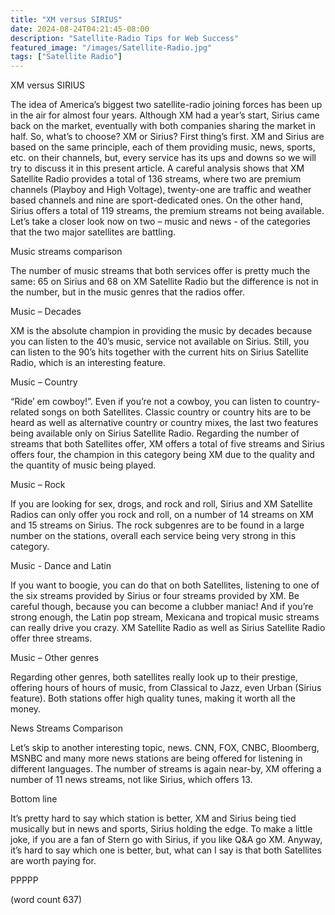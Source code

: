 ```yaml
---
title: "XM versus SIRIUS"
date: 2024-08-24T04:21:45-08:00
description: "Satellite-Radio Tips for Web Success"
featured_image: "/images/Satellite-Radio.jpg"
tags: ["Satellite Radio"]
---
```


XM versus SIRIUS

The idea of America’s biggest two satellite-radio joining forces has been up in the air for almost four years. Although XM had a year’s start, Sirius came back on the market, eventually with both companies sharing the market in half. So, what’s to choose? XM or Sirius?
First thing’s first. XM and Sirius are based on the same principle, each of them providing music, news, sports, etc. on their channels, but, every service has its ups and downs so we will try to discuss it in this present article. A careful analysis shows that XM Satellite Radio provides a total of 136 streams, where two are premium channels (Playboy and High Voltage), twenty-one are traffic and weather based channels and nine are sport-dedicated ones. On the other hand, Sirius offers a total of 119 streams, the premium streams not being available. Let’s take a closer look now on two – music and news - of the categories that the two major satellites are battling.

Music streams comparison

The number of music streams that both services offer is pretty much the same: 65 on Sirius and 68 on XM Satellite Radio but the difference is not in the number, but in the music genres that the radios offer.

Music – Decades

XM is the absolute champion in providing the music by decades because you can listen to the 40’s music, service not available on Sirius. Still, you can listen to the 90’s hits together with the current hits on Sirius Satellite Radio, which is an interesting feature.

Music – Country

“Ride’ em cowboy!”. Even if you’re not a cowboy, you can listen to country-related songs on both Satellites. Classic country or country hits are to be heard as well as alternative country or country mixes, the last two features being available only on Sirius Satellite Radio. Regarding the number of streams that both Satellites offer, XM offers a total of five streams and Sirius offers four, the champion in this category being XM due to the quality and the quantity of music being played.

Music – Rock

If you are looking for sex, drogs, and rock and roll, Sirius and XM Satellite Radios can only offer you rock and roll, on a number of 14 streams on XM and 15 streams on Sirius. The rock subgenres are to be found in a large number on the stations, overall each service being very strong in this category.

Music -  Dance and Latin

If you want to boogie, you can do that on both Satellites, listening to one of the six streams provided by Sirius or four streams provided by XM. Be careful though, because you can become a clubber maniac! And if you’re strong enough, the Latin pop stream, Mexicana and tropical music streams can really drive you crazy. XM Satellite Radio as well as Sirius Satellite Radio offer three streams.

Music – Other genres

Regarding other genres, both satellites really look up to their prestige, offering hours of hours of music, from Classical to Jazz, even Urban (Sirius feature). Both stations offer high quality tunes, making it worth all the money.

News Streams Comparison

Let’s skip to another interesting topic, news. CNN, FOX, CNBC, Bloomberg, MSNBC and many more news stations are being offered for listening in different languages.  The number of streams is again near-by, XM offering a number of 11 news streams, not like Sirius, which offers 13. 

Bottom line

It’s pretty hard to say which station is better, XM and Sirius being tied musically but in news and sports, Sirius holding the edge. To make a little joke, if you are a fan of Stern go with Sirius, if  you like Q&A go XM. Anyway, it’s hard to say which one is better, but, what can I say is that both Satellites are worth paying for.

PPPPP

(word count 637)

 


